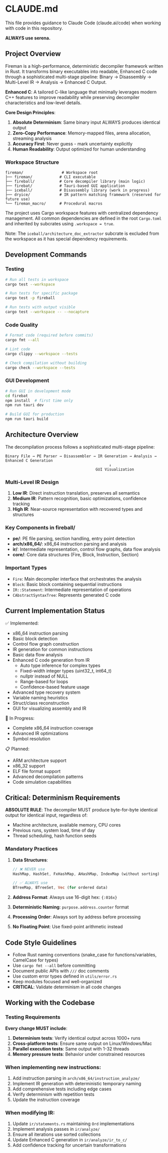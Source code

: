 # CLAUDE.md

This file provides guidance to Claude Code (claude.ai/code) when working with code in this repository.

**ALWAYS use serena.**

## Project Overview

Fireman is a high-performance, deterministic decompiler framework written in Rust. It transforms binary executables into
readable, Enhanced C code through a sophisticated multi-stage pipeline: Binary → Disassembly → Multi-Level IR →
Analysis → Enhanced C Output.

**Enhanced C**: A tailored C-like language that minimally leverages modern C++ features to improve readability while
preserving decompiler characteristics and low-level details.

**Core Design Principles**:

1. **Absolute Determinism**: Same binary input ALWAYS produces identical output
2. **Zero-Copy Performance**: Memory-mapped files, arena allocation, streaming analysis
3. **Accuracy First**: Never guess - mark uncertainty explicitly
4. **Human Readability**: Output optimized for human understanding

### Workspace Structure

```
fireman/                 # Workspace root
├── fireman/            # CLI executable
├── fireball/           # Core decompiler library (main logic)
├── firebat/            # Tauri-based GUI application
├── iceball/            # Disassembly library (work in progress)
├── dryice/             # IR pattern matching framework (reserved for future use)
└── fireman_macro/      # Procedural macros
```

The project uses Cargo workspace features with centralized dependency management. All common dependencies are defined in the root `Cargo.toml` and inherited by subcrates using `.workspace = true`.

Note: The `iceball/architecture_doc_extractor` subcrate is excluded from the workspace as it has special dependency
requirements.

## Development Commands

### Testing
```bash
# Run all tests in workspace
cargo test --workspace

# Run tests for specific package
cargo test -p fireball

# Run tests with output visible
cargo test --workspace -- --nocapture
```

### Code Quality
```bash
# Format code (required before commits)
cargo fmt --all

# Lint code
cargo clippy --workspace --tests

# Check compilation without building
cargo check --workspace --tests
```

### GUI Development
```bash
# Run GUI in development mode
cd firebat
npm install  # first time only
npm run tauri dev

# Build GUI for production
npm run tauri build
```

## Architecture Overview

The decompilation process follows a sophisticated multi-stage pipeline:
```
Binary File → PE Parser → Disassembler → IR Generation → Analysis → Enhanced C Generation
                                              ↓
                                        GUI Visualization
```

### Multi-Level IR Design

1. **Low IR**: Direct instruction translation, preserves all semantics
2. **Medium IR**: Pattern recognition, basic optimizations, confidence tracking
3. **High IR**: Near-source representation with recovered types and structures

### Key Components in fireball/

- **pe/**: PE file parsing, section handling, entry point detection
- **arch/x86_64/**: x86_64 instruction parsing and analysis
- **ir/**: Intermediate representation, control flow graphs, data flow analysis
- **core/**: Core data structures (Fire, Block, Instruction, Section)

### Important Types

- `Fire`: Main decompiler interface that orchestrates the analysis
- `Block`: Basic block containing sequential instructions
- `IR::Statement`: Intermediate representation of operations
- `CAbstractSyntaxTree`: Represents generated C code

## Current Implementation Status

✅ Implemented:
- x86_64 instruction parsing
- Basic block detection
- Control flow graph construction
- IR generation for common instructions
- Basic data flow analysis
- Enhanced C code generation from IR
  - Auto type inference for complex types
  - Fixed-width integer types (uint32_t, int64_t)
  - nullptr instead of NULL
  - Range-based for loops
  - Confidence-based feature usage
- Advanced type recovery system
- Variable naming heuristics
- Struct/class reconstruction
- GUI for visualizing assembly and IR

🚧 In Progress:
- Complete x86_64 instruction coverage
- Advanced IR optimizations
- Symbol resolution

📋 Planned:
- ARM architecture support
- x86_32 support
- ELF file format support
- Advanced decompilation patterns
- Code simulation capabilities

## Critical: Determinism Requirements

**ABSOLUTE RULE**: The decompiler MUST produce byte-for-byte identical output for identical input, regardless of:

- Machine architecture, available memory, CPU cores
- Previous runs, system load, time of day
- Thread scheduling, hash function seeds

### Mandatory Practices

1. **Data Structures**:
   ```rust
   // ❌ NEVER use
   HashMap, HashSet, FxHashMap, AHashMap, IndexMap (without sorting)

   // ✅ ALWAYS use
   BTreeMap, BTreeSet, Vec (for ordered data)
   ```

2. **Address Format**: Always use 16-digit hex: `{:016x}`
3. **Deterministic Naming**: `purpose.address.counter` format
4. **Processing Order**: Always sort by address before processing
5. **No Floating Point**: Use fixed-point arithmetic instead

## Code Style Guidelines

- Follow Rust naming conventions (snake_case for functions/variables, CamelCase for types)
- Use `cargo fmt --all` before committing
- Document public APIs with `///` doc comments
- Use custom error types defined in `utils/error.rs`
- Keep modules focused and well-organized
- **CRITICAL**: Validate determinism in all code changes

## Working with the Codebase

### Testing Requirements

**Every change MUST include**:

1. **Determinism tests**: Verify identical output across 1000+ runs
2. **Cross-platform tests**: Ensure same output on Linux/Windows/Mac
3. **Parallel execution tests**: Same output with 1-32 threads
4. **Memory pressure tests**: Behavior under constrained resources

### When implementing new instructions:
1. Add instruction parsing in `arch/x86_64/instruction_analyze/`
2. Implement IR generation with deterministic temporary naming
3. Add comprehensive tests including edge cases
4. Verify determinism with repetition tests
5. Update the instruction coverage

### When modifying IR:

1. Update `ir/statements.rs` maintaining `Ord` implementations
2. Implement analysis passes in `ir/analyze/`
3. Ensure all iterations use sorted collections
4. Update Enhanced C generation in `ir/analyze/ir_to_c/`
5. Add confidence tracking for uncertain transformations
